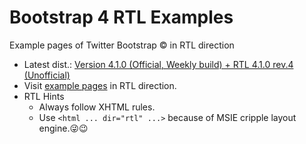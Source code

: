# Bootstrap 4 RTL Examples
Example pages of Twitter Bootstrap &copy; in RTL direction
- Latest dist.: [Version 4.1.0 (Official, Weekly build) + RTL 4.1.0 rev.4 (Unofficial)](https://perseusthegreat.github.io/bs4rtl-examples/archive/bootstrap-4.1.0-plus-rtl-rev.4-dist.zip)
- Visit [example pages](https://perseusthegreat.github.io/bs4rtl-examples/) in RTL direction.
- RTL Hints
  - Always follow XHTML rules.
  - Use `<html ... dir="rtl" ...>` because of MSIE cripple layout engine.😜😉
